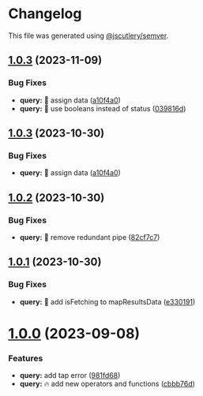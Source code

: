 # Changelog

This file was generated using [@jscutlery/semver](https://github.com/jscutlery/semver).

## [1.0.3](https://github-personal/ngneat/query/compare/ng-query-1.0.2...ng-query-1.0.3) (2023-11-09)


### Bug Fixes

* **query:** 🐞 assign data ([a10f4a0](https://github-personal/ngneat/query/commit/a10f4a057fd1e5a11ed08a3581048e7ad57b42eb))
* **query:** 🐞 use booleans instead of status ([039816d](https://github-personal/ngneat/query/commit/039816ddc6b8b3f008ef292f7ec2c3ec3a18ad12))



## [1.0.3](https://github-personal/ngneat/query/compare/ng-query-1.0.2...ng-query-1.0.3) (2023-10-30)


### Bug Fixes

* **query:** 🐞 assign data ([a10f4a0](https://github-personal/ngneat/query/commit/a10f4a057fd1e5a11ed08a3581048e7ad57b42eb))



## [1.0.2](https://github-personal/ngneat/query/compare/ng-query-1.0.1...ng-query-1.0.2) (2023-10-30)


### Bug Fixes

* **query:** 🐞 remove redundant pipe ([82cf7c7](https://github-personal/ngneat/query/commit/82cf7c70588d3b10399cfe81fdb356d719a1a3f7))



## [1.0.1](https://github-personal/ngneat/query/compare/ng-query-1.0.0...ng-query-1.0.1) (2023-10-30)


### Bug Fixes

* **query:** 🐞 add isFetching to mapResultsData ([e330191](https://github-personal/ngneat/query/commit/e3301914a45090ee8e19a9612360fa932b3d04d1))



# [1.0.0](https://github-personal/ngneat/query/compare/ng-query-1.0.0-beta.19...ng-query-1.0.0) (2023-09-08)


### Features

* **query:**  add tap error ([981fd68](https://github-personal/ngneat/query/commit/981fd68deb8446d45ba3170bf01d41895a60adf3))
* **query:** 🔥 add new operators and functions ([cbbb76d](https://github-personal/ngneat/query/commit/cbbb76d469e1b54d9e2cdffae661e3f4785e48b2))
